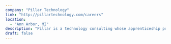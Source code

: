 ```yaml
---
company: "Pillar Technology"
link: "http://pillartechnology.com/careers"
location: 
  - "Ann Arbor, MI"
description: "Pillar is a technology consulting whose apprenticeship program is designed to create high-performing consultants and leaders for Pillar."
draft: false
---
```

